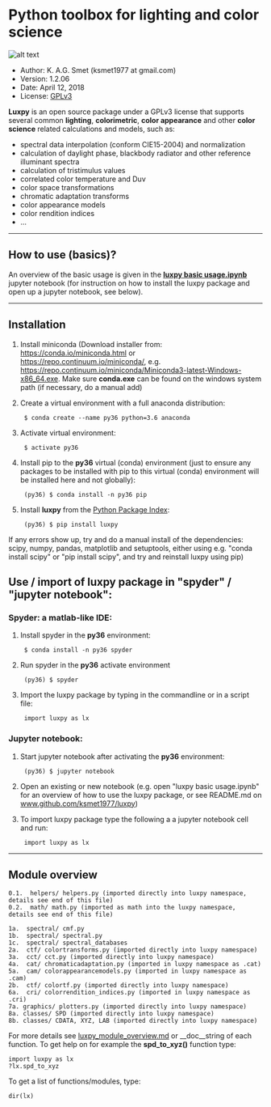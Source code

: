 # Python toolbox for lighting and color science
![alt text][logo]

[logo]: https://github.com/ksmet1977/luxpy/blob/master/images/LUXPY_logo.jpg

* Author: K. A.G. Smet (ksmet1977 at gmail.com)
* Version: 1.2.06
* Date: April 12, 2018
* License: [GPLv3](https://github.com/ksmet1977/luxpy/blob/master/LICENSE.md)

**Luxpy** is an open source package under a GPLv3 license that supports several common
**lighting**, **colorimetric**, **color appearance** and other **color science**
 related calculations and models, such as:
* spectral data interpolation (conform CIE15-2004) and normalization
* calculation of daylight phase, blackbody radiator and other reference illuminant spectra
* calculation of tristimulus values
* correlated color temperature and Duv
* color space transformations
* chromatic adaptation transforms 
* color appearance models 
* color rendition indices 
* ...

-------------------------------------------------------------------------------
## How to use (basics)?
An overview of the basic usage is given in the [**luxpy basic usage.ipynb**](https://github.com/ksmet1977/luxpy/blob/master/luxpy_basic_usage.ipynb) jupyter notebook (for instruction on how to install the luxpy package and open up a jupyter notebook, see below).

-------------------------------------------------------------------------------
## Installation
1. Install miniconda (Download installer from: https://conda.io/miniconda.html or https://repo.continuum.io/miniconda/, e.g. https://repo.continuum.io/miniconda/Miniconda3-latest-Windows-x86_64.exe. Make sure **conda.exe** can be found on the windows system path (if necessary, do a manual add)
		
2. Create a virtual environment with a full anaconda distribution:

		
        $ conda create --name py36 python=3.6 anaconda
    
		
3. Activate virtual environment:


        $ activate py36
    
		
4. Install pip to the **py36** virtual (conda) environment (just to ensure any packages to be installed with pip to this virtual (conda) environment will be installed here and not globally):


        (py36) $ conda install -n py36 pip
    
		
5. Install **luxpy** from the [Python Package Index](https://pypi.python.org/pypi/luxpy/):


        (py36) $ pip install luxpy
    
		
If any errors show up, try and do a manual install of the dependencies: scipy, numpy, pandas, matplotlib and setuptools,
either using e.g. "conda install scipy" or "pip install scipy", and try and reinstall luxpy using pip) 

## Use / import of luxpy package in "spyder" / "jupyter notebook":

### Spyder: a matlab-like IDE:
		
1. Install spyder in the **py36** environment:


        $ conda install -n py36 spyder 

		
			
2. Run spyder in the **py36** activate environment


        (py36) $ spyder
        
		
3. Import the luxpy package by typing in the commandline or in a script file:


        import luxpy as lx 
        
		
### Jupyter notebook:
	
1. Start jupyter notebook after activating the **py36** environment:


        (py36) $ jupyter notebook
        
		
2. Open an existing or new notebook (e.g. open "luxpy basic usage.ipynb" for an overview of how to use the luxpy package, or see README.md on www.github.com/ksmet1977/luxpy)
			
3. To import luxpy package type the following a a jupyter notebook cell and run:
			

        import luxpy as lx


-------------------------------------------------------------------------------
## Module overview
    
    0.1.  helpers/ helpers.py (imported directly into luxpy namespace, details see end of this file)
    0.2.  math/ math.py (imported as math into the luxpy namespace, details see end of this file)
    
    1a.  spectral/ cmf.py
    1b.  spectral/ spectral.py
    1c.  spectral/ spectral_databases
    2a.  ctf/ colortransforms.py (imported directly into luxpy namespace)
    3a.  cct/ cct.py (imported directly into luxpy namespace)
    4a.  cat/ chromaticadaptation.py (imported in luxpy namespace as .cat)
    5a.  cam/ colorappearancemodels.py (imported in luxpy namespace as .cam)
    2b.  ctf/ colortf.py (imported directly into luxpy namespace)
    6a.  cri/ colorrendition_indices.py (imported in luxpy namespace as .cri)
    7a. graphics/ plotters.py (imported directly into luxpy namespace)
    8a. classes/ SPD (imported directly into luxpy namespace)
    8b. classes/ CDATA, XYZ, LAB (imported directly into luxpy namespace)
    
For more details see [luxpy_module_overview.md](https://github.com/ksmet1977/luxpy/blob/master/luxpy_module_overview.md) 
or \__doc__string of each function. To get help on for example the **spd_to_xyz()** function type:


    import luxpy as lx
    ?lx.spd_to_xyz
    
To get a list of functions/modules, type:


    dir(lx)

